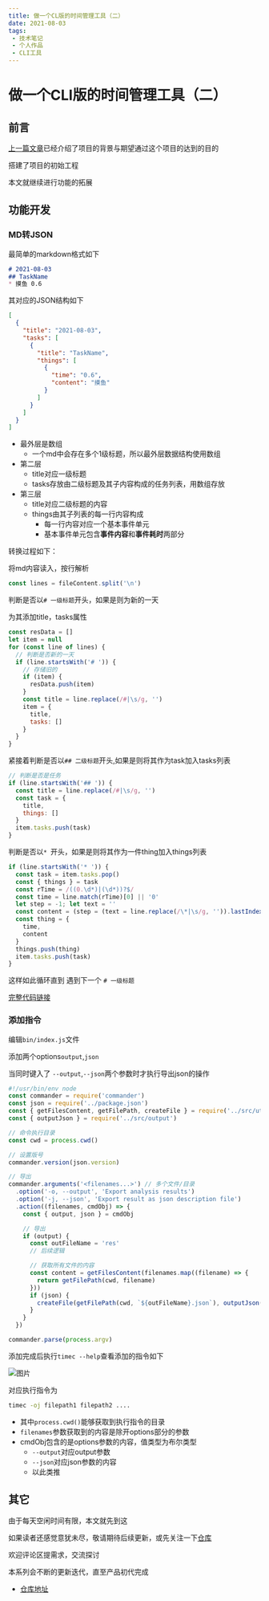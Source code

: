```yaml
---
title: 做一个CL版的时间管理工具（二）
date: 2021-08-03
tags:
 - 技术笔记
 - 个人作品
 - CLI工具
---
```

# 做一个CLI版的时间管理工具（二）

## 前言
[上一篇文章](./time-tools-1.md)已经介绍了项目的背景与期望通过这个项目的达到的目的

搭建了项目的初始工程

本文就继续进行功能的拓展

## 功能开发
### MD转JSON
最简单的markdown格式如下
```md
# 2021-08-03
## TaskName
* 摸鱼 0.6
```

其对应的JSON结构如下
```json
[
  {
    "title": "2021-08-03",
    "tasks": [
      {
        "title": "TaskName",
        "things": [
          {
            "time": "0.6",
            "content": "摸鱼"
          }
        ]
      }
    ]
  }
]
```
* 最外层是数组
  * 一个md中会存在多个1级标题，所以最外层数据结构使用数组
* 第二层
  * title对应一级标题
  * tasks存放由二级标题及其子内容构成的任务列表，用数组存放
* 第三层
  * title对应二级标题的内容
  * things由其子列表的每一行内容构成
    * 每一行内容对应一个基本事件单元
    * 基本事件单元包含**事件内容**和**事件耗时**两部分

转换过程如下：

将md内容读入，按行解析
```js
const lines = fileContent.split('\n')
```

判断是否以`# 一级标题`开头，如果是则为新的一天

为其添加title，tasks属性
```js
const resData = []
let item = null
for (const line of lines) {
  // 判断是否新的一天
  if (line.startsWith('# ')) {
    // 存储旧的
    if (item) {
      resData.push(item)
    }
    const title = line.replace(/#|\s/g, '')
    item = {
      title,
      tasks: []
    }
  }
}
```

紧接着判断是否以`## 二级标题`开头,如果是则将其作为task加入tasks列表
```js
// 判断是否是任务
if (line.startsWith('## ')) {
  const title = line.replace(/#|\s/g, '')
  const task = {
    title,
    things: []
  }
  item.tasks.push(task)
}
```

判断是否以`* `开头，如果是则将其作为一件thing加入things列表
```js
if (line.startsWith('* ')) {
  const task = item.tasks.pop()
  const { things } = task
  const rTime = /((0.\d*)|(\d*))?$/
  const time = line.match(rTime)[0] || '0'
  let step = -1; let text = ''
  const content = (step = (text = line.replace(/\*|\s/g, '')).lastIndexOf(time)) === -1 ? text : text.slice(0, step)
  const thing = {
    time,
    content
  }
  things.push(thing)
  item.tasks.push(task)
}
```
这样如此循环直到 遇到下一个 `# 一级标题`

[完整代码链接](https://github.com/ATQQ/time-control/blob/fe95ec18de9d5ac51a0fc5d320cd6a1f55eab90e/src/utils/index.js#L7)

### 添加指令
编辑`bin/index.js`文件

添加两个options`output`,`json`

当同时键入了 `--output`,`--json`两个参数时才执行导出json的操作
```js
#!/usr/bin/env node
const commander = require('commander')
const json = require('../package.json')
const { getFilesContent, getFilePath, createFile } = require('../src/utils')
const { outputJson } = require('../src/output')

// 命令执行目录
const cwd = process.cwd()

// 设置版号
commander.version(json.version)

// 导出
commander.arguments('<filenames...>') // 多个文件/目录
  .option('-o, --output', 'Export analysis results')
  .option('-j, --json', 'Export result as json description file')
  .action((filenames, cmdObj) => {
    const { output, json } = cmdObj

    // 导出
    if (output) {
      const outFileName = 'res'
      // 后续逻辑

      // 获取所有文件的内容
      const content = getFilesContent(filenames.map((filename) => {
        return getFilePath(cwd, filename)
      }))
      if (json) {
        createFile(getFilePath(cwd, `${outFileName}.json`), outputJson(content), false)
      }
    }
  })

commander.parse(process.argv)
```
添加完成后执行`timec --help`查看添加的指令如下

![图片](https://img.cdn.sugarat.top/mdImg/MTYyODAwMTc1NDY4OQ==628001754689)

对应执行指令为
```sh
timec -oj filepath1 filepath2 ....
```

* 其中`process.cwd()`能够获取到执行指令的目录
* `filenames`参数获取到的内容是除开options部分的参数
* cmdObj包含的是options参数的内容，值类型为布尔类型
  * `--output`对应output参数
  * `--json`对应json参数的内容
  * 以此类推

## 其它
由于每天空闲时间有限，本文就先到这

如果读者还感觉意犹未尽，敬请期待后续更新，或先关注一下[仓库](https://github.com/ATQQ/time-control)

欢迎评论区提需求，交流探讨

本系列会不断的更新迭代，直至产品初代完成

* [仓库地址](https://github.com/ATQQ/time-control)
